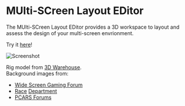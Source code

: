 # MUlti-SCreen Layout EDitor

The MUlti-SCreen Layout EDitor provides a 3D workspace to layout and assess the design of your multi-screen envrionment.

Try it [here](https://muscled.glitch.me/)!

![Screenshot](https://cdn.glitch.global/710b4225-853b-4ba5-bd3d-1a005f44407d/muscled.png)

Rig model from [3D Warehouse](https://3dwarehouse.sketchup.com/model/u2c552875-6306-43c1-a89b-e6d9c7a554c9/Sim-Racing-Rig).  
Background images from:

- [Wide Screen Gaming Forum](https://www.wsgf.org/)
- [Race](https://www.racedepartment.com/threads/triple-monitor-setup-questions.138445/) [Department](https://www.racedepartment.com/threads/triple-screen.171432/)
- [PCARS Forums](https://forum.projectcarsgame.com/showthread.php?22367-ANSWERED-We-need-proper-triple-screen-support/page5)
